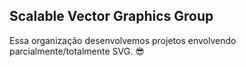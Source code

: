 ## Scalable Vector Graphics Group
  Essa organização desenvolvemos projetos envolvendo parcialmente/totalmente SVG. 😎
